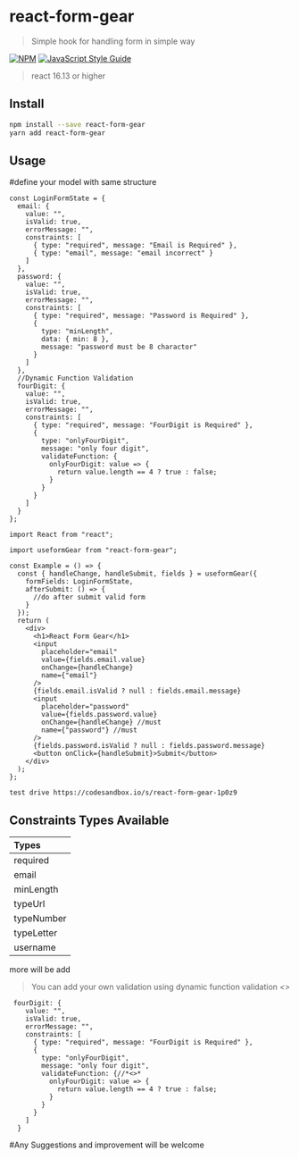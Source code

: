 # react-form-gear

> Simple hook for handling form in simple way

[![NPM](https://img.shields.io/npm/v/use-interval.svg)](https://www.npmjs.com/package/react-form-gear) [![JavaScript Style Guide](https://img.shields.io/badge/code_style-standard-brightgreen.svg)](https://standardjs.com)

> react 16.13 or higher

## Install

```bash
npm install --save react-form-gear
yarn add react-form-gear
```

## Usage

#define your model with same structure

```tsx
const LoginFormState = {
  email: {
    value: "",
    isValid: true,
    errorMessage: "",
    constraints: [
      { type: "required", message: "Email is Required" },
      { type: "email", message: "email incorrect" }
    ]
  },
  password: {
    value: "",
    isValid: true,
    errorMessage: "",
    constraints: [
      { type: "required", message: "Password is Required" },
      {
        type: "minLength",
        data: { min: 8 },
        message: "password must be 8 charactor"
      }
    ]
  },
  //Dynamic Function Validation
  fourDigit: {
    value: "",
    isValid: true,
    errorMessage: "",
    constraints: [
      { type: "required", message: "FourDigit is Required" },
      {
        type: "onlyFourDigit",
        message: "only four digit",
        validateFunction: {
          onlyFourDigit: value => {
            return value.length == 4 ? true : false;
          }
        }
      }
    ]
  }
};
```

```tsx
import React from "react";

import useformGear from "react-form-gear";

const Example = () => {
  const { handleChange, handleSubmit, fields } = useformGear({
    formFields: LoginFormState,
    afterSubmit: () => {
      //do after submit valid form
    }
  });
  return (
    <div>
      <h1>React Form Gear</h1>
      <input
        placeholder="email"
        value={fields.email.value}
        onChange={handleChange}
        name={"email"}
      />
      {fields.email.isValid ? null : fields.email.message}
      <input
        placeholder="password"
        value={fields.password.value}
        onChange={handleChange} //must
        name={"password"} //must
      />
      {fields.password.isValid ? null : fields.password.message}
      <button onClick={handleSubmit}>Submit</button>
    </div>
  );
};
```

```
test drive https://codesandbox.io/s/react-form-gear-1p0z9
```

## Constraints Types Available

| Types      |
| :--------- |
| required   |
| email      |
| minLength  |
| typeUrl    |
| typeNumber |
| typeLetter |
| username   |

more will be add

> You can add your own validation using dynamic function validation *<>*

```tsx
 fourDigit: {
    value: "",
    isValid: true,
    errorMessage: "",
    constraints: [
      { type: "required", message: "FourDigit is Required" },
      {
        type: "onlyFourDigit",
        message: "only four digit",
        validateFunction: {//*<>*
          onlyFourDigit: value => {
            return value.length == 4 ? true : false;
          }
        }
      }
    ]
  }
```

#Any Suggestions and improvement will be welcome
